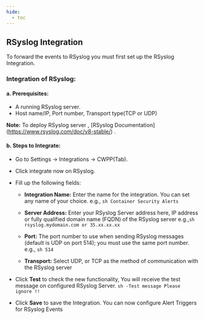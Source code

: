```yaml
---
hide:
  - toc
---
```


## RSyslog Integration

To forward the events to RSyslog you must first set up the RSyslog Integration.

### Integration of RSyslog:
#### **a. Prerequisites:**
+ A running RSyslog server.
+ Host name/IP, Port number, Transport type(TCP or UDP)

**Note:** To deploy RSyslog server , [RSyslog Documentation] (https://www.rsyslog.com/doc/v8-stable/) .

#### **b. Steps to Integrate:**

+ Go to Settings → Integrations → CWPP(Tab).
+ Click integrate now on RSyslog.
+ Fill up the following fields:
    + **Integration Name:** Enter the name for the integration. You can set any name of your choice. e.g., ```sh Container Security Alerts ```

    + **Server Address:** Enter your RSyslog Server address here, IP address or fully qualified domain name (FQDN) of the RSyslog server e.g.,```sh rsyslog.mydomain.com or 35.xx.xx.xx ```

    + **Port:** The port number to use when sending RSyslog messages (default is UDP on port 514); you must use the same port number. e.g., ```sh 514 ```

    + **Transport:** Select UDP, or TCP as the method of communication with the RSyslog server

+ Click **Test** to check the new functionality, You will receive the test message on configured RSyslog Server. ```sh -Test message Please ignore !!```

+ Click **Save** to save the Integration. You can now configure Alert Triggers for RSyslog Events